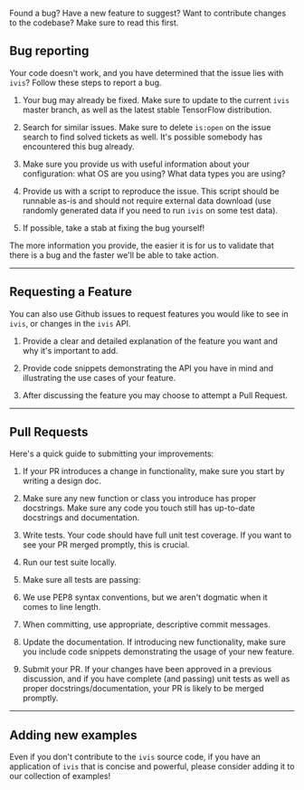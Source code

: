 Found a bug? Have a new feature to suggest? Want to contribute changes to the codebase? Make sure to read this first.

## Bug reporting

Your code doesn't work, and you have determined that the issue lies with `ivis`? Follow these steps to report a bug.

1. Your bug may already be fixed. Make sure to update to the current `ivis` master branch, as well as the latest stable TensorFlow distribution.

2. Search for similar issues. Make sure to delete `is:open` on the issue search to find solved tickets as well. It's possible somebody has encountered this bug already.

3. Make sure you provide us with useful information about your configuration: what OS are you using? What data types you are using?

4. Provide us with a script to reproduce the issue. This script should be runnable as-is and should not require external data download (use randomly generated data if you need to run `ivis` on some test data).

5. If possible, take a stab at fixing the bug yourself!

The more information you provide, the easier it is for us to validate that there is a bug and the faster we'll be able to take action.

---

## Requesting a Feature

You can also use Github issues to request features you would like to see in `ivis`, or changes in the `ivis` API.

1. Provide a clear and detailed explanation of the feature you want and why it's important to add.

2. Provide code snippets demonstrating the API you have in mind and illustrating the use cases of your feature.

3. After discussing the feature you may choose to attempt a Pull Request.


---

## Pull Requests

Here's a quick guide to submitting your improvements:

1. If your PR introduces a change in functionality, make sure you start by writing a design doc.

2. Make sure any new function or class you introduce has proper docstrings. Make sure any code you touch still has up-to-date docstrings and documentation.

4. Write tests. Your code should have full unit test coverage. If you want to see your PR merged promptly, this is crucial.

5. Run our test suite locally.

6. Make sure all tests are passing:    

7. We use PEP8 syntax conventions, but we aren't dogmatic when it comes to line length.


8. When committing, use appropriate, descriptive commit messages.

9. Update the documentation. If introducing new functionality, make sure you include code snippets demonstrating the usage of your new feature.

10. Submit your PR. If your changes have been approved in a previous discussion, and if you have complete (and passing) unit tests as well as proper docstrings/documentation, your PR is likely to be merged promptly.

---

## Adding new examples

Even if you don't contribute to the `ivis` source code, if you have an application of `ivis` that is concise and powerful, please consider adding it to our collection of examples!

